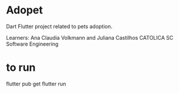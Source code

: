 # Adopet
Dart Flutter project related to pets adoption.

Learners: Ana Claudia Volkmann and Juliana Castilhos
CATOLICA SC
Software Engineering


# to run
flutter pub get
flutter run
